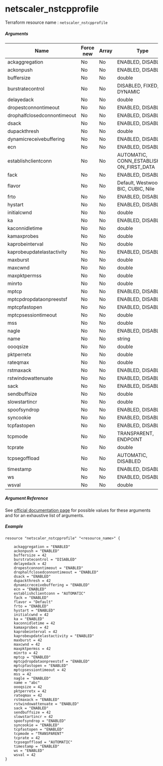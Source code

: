 # netscaler_nstcpprofile

Terraform resource name : ```netscaler_nstcpprofile```

##### Arguments

| Name | Force new | Array | Type |
|----|----|----|----|
|ackaggregation|No|No|ENABLED, DISABLED|
|ackonpush|No|No|ENABLED, DISABLED|
|buffersize|No|No|double|
|burstratecontrol|No|No|DISABLED, FIXED, DYNAMIC|
|delayedack|No|No|double|
|dropestconnontimeout|No|No|ENABLED, DISABLED|
|drophalfclosedconnontimeout|No|No|ENABLED, DISABLED|
|dsack|No|No|ENABLED, DISABLED|
|dupackthresh|No|No|double|
|dynamicreceivebuffering|No|No|ENABLED, DISABLED|
|ecn|No|No|ENABLED, DISABLED|
|establishclientconn|No|No|AUTOMATIC, CONN_ESTABLISHED, ON_FIRST_DATA|
|fack|No|No|ENABLED, DISABLED|
|flavor|No|No|Default, Westwood, BIC, CUBIC, Nile|
|frto|No|No|ENABLED, DISABLED|
|hystart|No|No|ENABLED, DISABLED|
|initialcwnd|No|No|double|
|ka|No|No|ENABLED, DISABLED|
|kaconnidletime|No|No|double|
|kamaxprobes|No|No|double|
|kaprobeinterval|No|No|double|
|kaprobeupdatelastactivity|No|No|ENABLED, DISABLED|
|maxburst|No|No|double|
|maxcwnd|No|No|double|
|maxpktpermss|No|No|double|
|minrto|No|No|double|
|mptcp|No|No|ENABLED, DISABLED|
|mptcpdropdataonpreestsf|No|No|ENABLED, DISABLED|
|mptcpfastopen|No|No|ENABLED, DISABLED|
|mptcpsessiontimeout|No|No|double|
|mss|No|No|double|
|nagle|No|No|ENABLED, DISABLED|
|name|No|No|string|
|oooqsize|No|No|double|
|pktperretx|No|No|double|
|rateqmax|No|No|double|
|rstmaxack|No|No|ENABLED, DISABLED|
|rstwindowattenuate|No|No|ENABLED, DISABLED|
|sack|No|No|ENABLED, DISABLED|
|sendbuffsize|No|No|double|
|slowstartincr|No|No|double|
|spoofsyndrop|No|No|ENABLED, DISABLED|
|syncookie|No|No|ENABLED, DISABLED|
|tcpfastopen|No|No|ENABLED, DISABLED|
|tcpmode|No|No|TRANSPARENT, ENDPOINT|
|tcprate|No|No|double|
|tcpsegoffload|No|No|AUTOMATIC, DISABLED|
|timestamp|No|No|ENABLED, DISABLED|
|ws|No|No|ENABLED, DISABLED|
|wsval|No|No|double|

##### Argument Reference

See [official documentation page](https://developer-docs.citrix.com/projects/netscaler-nitro-api/en/11.0/configuration/ns/nstcpprofile/nstcpprofile/) for possible values for these arguments and for an exhaustive list of arguments.

##### Example

```
resource "netscaler_nstcpprofile" "<resource_name>" {

    ackaggregation = "ENABLED"
    ackonpush = "ENABLED"
    buffersize = 42
    burstratecontrol = "DISABLED"
    delayedack = 42
    dropestconnontimeout = "ENABLED"
    drophalfclosedconnontimeout = "ENABLED"
    dsack = "ENABLED"
    dupackthresh = 42
    dynamicreceivebuffering = "ENABLED"
    ecn = "ENABLED"
    establishclientconn = "AUTOMATIC"
    fack = "ENABLED"
    flavor = "Default"
    frto = "ENABLED"
    hystart = "ENABLED"
    initialcwnd = 42
    ka = "ENABLED"
    kaconnidletime = 42
    kamaxprobes = 42
    kaprobeinterval = 42
    kaprobeupdatelastactivity = "ENABLED"
    maxburst = 42
    maxcwnd = 42
    maxpktpermss = 42
    minrto = 42
    mptcp = "ENABLED"
    mptcpdropdataonpreestsf = "ENABLED"
    mptcpfastopen = "ENABLED"
    mptcpsessiontimeout = 42
    mss = 42
    nagle = "ENABLED"
    name = "abc"
    oooqsize = 42
    pktperretx = 42
    rateqmax = 42
    rstmaxack = "ENABLED"
    rstwindowattenuate = "ENABLED"
    sack = "ENABLED"
    sendbuffsize = 42
    slowstartincr = 42
    spoofsyndrop = "ENABLED"
    syncookie = "ENABLED"
    tcpfastopen = "ENABLED"
    tcpmode = "TRANSPARENT"
    tcprate = 42
    tcpsegoffload = "AUTOMATIC"
    timestamp = "ENABLED"
    ws = "ENABLED"
    wsval = 42
}
```

